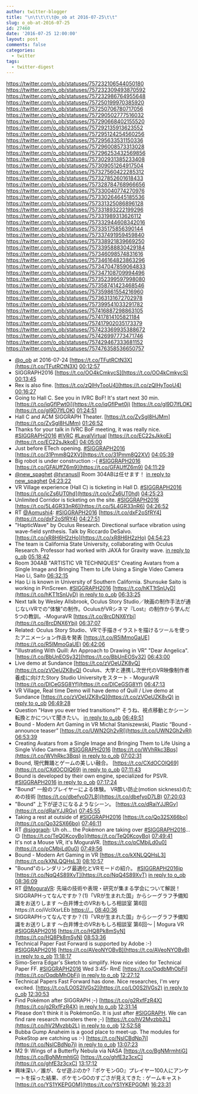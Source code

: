 ```yaml
---
author: twitter-blogger
title: "\n\t\t\t\t@o_ob at 2016-07-25\t\t"
slug: o_ob-at-2016-07-25
id: 27460
date: '2016-07-25 12:00:00'
layout: post
comments: false
categories:
  - twitter
tags:
  - twitter-digest
---
```


https://twitter.com/o_ob/statuses/757232106544050180 https://twitter.com/o_ob/statuses/757232309493870592 https://twitter.com/o_ob/statuses/757232986764955648 https://twitter.com/o_ob/statuses/757250199970385920 https://twitter.com/o_ob/statuses/757250706780717056 https://twitter.com/o_ob/statuses/757290502777516032 https://twitter.com/o_ob/statuses/757290668402155520 https://twitter.com/o_ob/statuses/757292135913623552 https://twitter.com/o_ob/statuses/757295124254560256 https://twitter.com/o_ob/statuses/757295633531150336 https://twitter.com/o_ob/statuses/757296008573313028 https://twitter.com/o_ob/statuses/757296253432569856 https://twitter.com/o_ob/statuses/757302931385233408 https://twitter.com/o_ob/statuses/757309051264917504 https://twitter.com/o_ob/statuses/757327560422285312 https://twitter.com/o_ob/statuses/757327852601618433 https://twitter.com/o_ob/statuses/757328784768966656 https://twitter.com/o_ob/statuses/757330040774270976 https://twitter.com/o_ob/statuses/757330264645185536 https://twitter.com/o_ob/statuses/757331325086896128 https://twitter.com/o_ob/statuses/757331893222199296 https://twitter.com/o_ob/statuses/757331989313626112 https://twitter.com/o_ob/statuses/757332944608342016 https://twitter.com/o_ob/statuses/757335175856390144 https://twitter.com/o_ob/statuses/757337491959459840 https://twitter.com/o_ob/statuses/757338921839669250 https://twitter.com/o_ob/statuses/757339588830429184 https://twitter.com/o_ob/statuses/757346098574831616 https://twitter.com/o_ob/statuses/757346164823863296 https://twitter.com/o_ob/statuses/757347047859064833 https://twitter.com/o_ob/statuses/757347108709994496 https://twitter.com/o_ob/statuses/757352399597998080 https://twitter.com/o_ob/statuses/757358741423468546 https://twitter.com/o_ob/statuses/757359861554216960 https://twitter.com/o_ob/statuses/757363131672702978 https://twitter.com/o_ob/statuses/757399541033291782 https://twitter.com/o_ob/statuses/757416887298863105 https://twitter.com/o_ob/statuses/757417814105821184 https://twitter.com/o_ob/statuses/757417902035173379 https://twitter.com/o_ob/statuses/757423369935388672 https://twitter.com/o_ob/statuses/757426997773471746 https://twitter.com/o_ob/statuses/757429467333681152 https://twitter.com/o_ob/statuses/757476358536650757  

*   [@o_ob](https://twitter.com/o_ob) at 2016-07-24 [https://t.co/TFutRCtN3X](https://t.co/TFutRCtN3X) [00:12:57](https://twitter.com/o_ob/statuses/757232106544050180)
*   SIGGRAPH2016 [https://t.co/OO4kCmkycS](https://t.co/OO4kCmkycS) [00:13:45](https://twitter.com/o_ob/statuses/757232309493870592)
*   Rex is also fine. [https://t.co/zQlHyTooU4](https://t.co/zQlHyTooU4) [00:16:27](https://twitter.com/o_ob/statuses/757232986764955648)
*   Going to Hall C. See you in IVRC BoF! It's start next 30 min. [https://t.co/iqGflPwt0j](https://t.co/iqGflPwt0j) [https://t.co/gl9D7lfLOK](https://t.co/gl9D7lfLOK) [01:24:51](https://twitter.com/o_ob/statuses/757250199970385920)
*   Hall C and ACM SIGGRAPH Theater. [https://t.co/ZvSgI8HJMm](https://t.co/ZvSgI8HJMm) [01:26:52](https://twitter.com/o_ob/statuses/757250706780717056)
*   Thanks for your talk in IVRC BoF meeting, it was really nice. [#SIGGRAPH2016](https://twitter.com/search?q=%23SIGGRAPH2016&src=hash) [#IVRC](https://twitter.com/search?q=%23IVRC&src=hash) [#LavalVirtual](https://twitter.com/search?q=%23LavalVirtual&src=hash) [https://t.co/EC22sJkkoE](https://t.co/EC22sJkkoE) [04:05:00](https://twitter.com/o_ob/statuses/757290502777516032)
*   Just before ETech opening. [#SIGGRAPH2016](https://twitter.com/search?q=%23SIGGRAPH2016&src=hash) [https://t.co/31Pmm8Q2XV](https://t.co/31Pmm8Q2XV) [04:05:39](https://twitter.com/o_ob/statuses/757290668402155520)
*   Big robot is under construction :-( [#SIGGRAPH2016](https://twitter.com/search?q=%23SIGGRAPH2016&src=hash) [https://t.co/GFAUffZ6m9](https://t.co/GFAUffZ6m9) [04:11:29](https://twitter.com/o_ob/statuses/757292135913623552)
*   [@new_spaghet](https://twitter.com/new_spaghet) [@tyranusII](https://twitter.com/tyranusII) Room 304ABは任せます！ [in reply to new_spaghet](https://twitter.com/new_spaghet/statuses/757082595670667264) [04:23:22](https://twitter.com/o_ob/statuses/757295124254560256)
*   VR Village experience (Hall C) is ticketing in Hall D. [#SIGGRAPH2016](https://twitter.com/search?q=%23SIGGRAPH2016&src=hash) [https://t.co/icZs6UT0hd](https://t.co/icZs6UT0hd) [04:25:23](https://twitter.com/o_ob/statuses/757295633531150336)
*   Unlimited Corridor is ticketing on the site. [#SIGGRAPH2016](https://twitter.com/search?q=%23SIGGRAPH2016&src=hash) [https://t.co/5L4GR33nR6](https://t.co/5L4GR33nR6) [04:26:52](https://twitter.com/o_ob/statuses/757296008573313028)
*   RT [@Aomushi4](https://twitter.com/Aomushi4): [#SIGGRAPH2016](https://twitter.com/search?q=%23SIGGRAPH2016&src=hash) [https://t.co/dxF2oSfRY4](https://t.co/dxF2oSfRY4) [04:27:51](https://twitter.com/o_ob/statuses/757296253432569856)
*   "HapticWave" by Oculus Research. Directional surface vibration using wave-field synthesis. Talk by Riccardo DeSalvo. [https://t.co/xR8H6H2zHo](https://t.co/xR8H6H2zHo) [04:54:23](https://twitter.com/o_ob/statuses/757302931385233408)
*   The team is California State University, collaborating with Oculus Research. Professor had worked with JAXA for Gravity wave. [in reply to o_ob](https://twitter.com/o_ob/statuses/757302931385233408) [05:18:42](https://twitter.com/o_ob/statuses/757309051264917504)
*   Room 304AB "ARTISTIC VR TECHNIQUES" Creating Avatars from a Single Image and Bringing Them to Life Using a Single Video Camera Hao Li, Saito [06:32:15](https://twitter.com/o_ob/statuses/757327560422285312)
*   Hao Li is known in University of Southern California. Shunsuke Saito is working in PinScreen. [#SIGGRAPH2016](https://twitter.com/search?q=%23SIGGRAPH2016&src=hash) [https://t.co/hKT1tSnUyD](https://t.co/hKT1tSnUyD) [in reply to o_ob](https://twitter.com/o_ob/statuses/757327560422285312) [06:33:25](https://twitter.com/o_ob/statuses/757327852601618433)
*   Next talk by Wesley Allsbrook, Oculus Story Studio／映画の制作手法が通じないVRでの”体験”の制作。OculusがVRシネマ『Lost』の制作から学んだ5つの教訓。-MoguraVR [https://t.co/8rcDNX6Ybj](https://t.co/8rcDNX6Ybj) [06:37:07](https://twitter.com/o_ob/statuses/757328784768966656)
*   Related: Oculus Story Studio、VRで手描きイラストを描けるツールを使ったアニメーション作品を発表 [https://t.co/R5lMmoGaUE](https://t.co/R5lMmoGaUE) [06:42:06](https://twitter.com/o_ob/statuses/757330040774270976)
*   "Illustrating With Quill: An Approach to Drawing in VR" "Dear Angelica". [https://t.co/BbUnEOSy32](https://t.co/BbUnEOSy32) [06:43:00](https://twitter.com/o_ob/statuses/757330264645185536)
*   Live demo at Sundance [https://t.co/zVOeUZK8vQ](https://t.co/zVOeUZK8vQ) Oculus、大学と連携し次世代のVR映像制作者養成に向けたStory Studio Universityをスタート - MoguraVR [https://t.co/DlCeGSG8Yf](https://t.co/DlCeGSG8Yf) [06:47:13](https://twitter.com/o_ob/statuses/757331325086896128)
*   VR Village, Real time Demo will have demo of Quill / Live demo at Sundance [https://t.co/zVOeUZK8vQ](https://t.co/zVOeUZK8vQ) [in reply to o_ob](https://twitter.com/o_ob/statuses/757331325086896128) [06:49:28](https://twitter.com/o_ob/statuses/757331893222199296)
*   Question "Have you ever tried transitions?" そうね、視点移動とかシーン転換とかについて聞きたい。 [in reply to o_ob](https://twitter.com/o_ob/statuses/757330264645185536) [06:49:51](https://twitter.com/o_ob/statuses/757331989313626112)
*   Bound - Modern Art Gaming in VR Michal Staniszewski, Plastic “Bound - announce teaser” [https://t.co/UWN2Gh2vRl](https://t.co/UWN2Gh2vRl) [06:53:39](https://twitter.com/o_ob/statuses/757332944608342016)
*   Creating Avatars from a Single Image and Bringing Them to Life Using a Single Video Camera. [#SIGGRAPH2016](https://twitter.com/search?q=%23SIGGRAPH2016&src=hash) [https://t.co/WVhRkc3Bqs](https://t.co/WVhRkc3Bqs) [in reply to o_ob](https://twitter.com/o_ob/statuses/757327560422285312) [07:02:31](https://twitter.com/o_ob/statuses/757335175856390144)
*   Bound, 現代舞踊とゲームの美しい融合。 [https://t.co/CXdOCOlQ69](https://t.co/CXdOCOlQ69) [in reply to o_ob](https://twitter.com/o_ob/statuses/757332944608342016) [07:11:43](https://twitter.com/o_ob/statuses/757337491959459840)
*   Bound is developed by their own engine, specialized for PSVR. [#SIGGRAPH2016](https://twitter.com/search?q=%23SIGGRAPH2016&src=hash) [in reply to o_ob](https://twitter.com/o_ob/statuses/757337491959459840) [07:17:24](https://twitter.com/o_ob/statuses/757338921839669250)
*   "Bound" 一般のプレイヤーによる体験。 VR酔い防止(motion sickness)のための技術 [https://t.co/dbefyoD7LB](https://t.co/dbefyoD7LB) [07:20:03](https://twitter.com/o_ob/statuses/757339588830429184)
*   "Bound" 上下が逆さになるようなシーン。 [https://t.co/dRaiYJJRGv](https://t.co/dRaiYJJRGv) [07:45:55](https://twitter.com/o_ob/statuses/757346098574831616)
*   Taking a rest at outside of [#SIGGRAPH2016](https://twitter.com/search?q=%23SIGGRAPH2016&src=hash) [https://t.co/Qo32SX66bo](https://t.co/Qo32SX66bo) [07:46:11](https://twitter.com/o_ob/statuses/757346164823863296)
*   RT [@siggraph](https://twitter.com/siggraph): Uh oh... the Pokémon are taking over [#SIGGRAPH2016](https://twitter.com/search?q=%23SIGGRAPH2016&src=hash)... 😉 [https://t.co/TeQ0KcoyBo](https://t.co/TeQ0KcoyBo) [07:49:41](https://twitter.com/o_ob/statuses/757347047859064833)
*   It's not a Mouse VR, it's MoguraVR. [https://t.co/pCMbjLd0u0](https://t.co/pCMbjLd0u0) [07:49:56](https://twitter.com/o_ob/statuses/757347108709994496)
*   Bound - Modern Art Gaming in VR [https://t.co/kXNLQQHsL3](https://t.co/kXNLQQHsL3) [08:10:57](https://twitter.com/o_ob/statuses/757352399597998080)
*   "Bound"のレンダリング最適化とVRモードの紹介。 [#SIGGRAPH2016jp](https://twitter.com/search?q=%23SIGGRAPH2016jp&src=hash) [https://t.co/NqQ4S89XvT](https://t.co/NqQ4S89XvT) [in reply to o_ob](https://twitter.com/o_ob/statuses/757332944608342016) [08:36:09](https://twitter.com/o_ob/statuses/757358741423468546)
*   RT [@MoguraVR](https://twitter.com/MoguraVR): 先端の技術や表現・研究が集まる学会について解説！ SIGGRAPHってなんですか？(1)「VRが生まれた国」からシーグラフ予備知識をお送りします ～白井博士のVRおもしろ相談室 第6回https://t.co/iVcIXsrLEb [https://…](https://…) [08:40:36](https://twitter.com/o_ob/statuses/757359861554216960)
*   SIGGRAPHってなんですか？(1)「VRが生まれた国」からシーグラフ予備知識をお送りします ～白井博士のVRおもしろ相談室 第6回～ | Mogura VR [#SIGGRAPH2016](https://twitter.com/search?q=%23SIGGRAPH2016&src=hash) [https://t.co/HQ8Pk8mSyN](https://t.co/HQ8Pk8mSyN) [08:53:36](https://twitter.com/o_ob/statuses/757363131672702978)
*   Technical Paper Fast Forward is supported by Adobe :-) [#SIGGRAPH2016](https://twitter.com/search?q=%23SIGGRAPH2016&src=hash) [https://t.co/AVeoNYOBvB](https://t.co/AVeoNYOBvB) [in reply to o_ob](https://twitter.com/o_ob/statuses/757346164823863296) [11:18:17](https://twitter.com/o_ob/statuses/757399541033291782)
*   Simo-Serra Edgar's Sketch to simplify. How nice video for Technical Paper FF. [#SIGGRAPH2016](https://twitter.com/search?q=%23SIGGRAPH2016&src=hash) Wed 3:45- RmE [https://t.co/OqdbMhObFj](https://t.co/OqdbMhObFj) [in reply to o_ob](https://twitter.com/o_ob/statuses/757399541033291782) [12:27:12](https://twitter.com/o_ob/statuses/757416887298863105)
*   Technical Papers Fast Forward has done. Nice researches, I'm very excited. [https://t.co/LO0S2IVGs2](https://t.co/LO0S2IVGs2) [in reply to o_ob](https://twitter.com/o_ob/statuses/757399541033291782) [12:30:53](https://twitter.com/o_ob/statuses/757417814105821184)
*   Find Pokémon after SIGGRAPH ;-) [https://t.co/g2RxfFzR4X](https://t.co/g2RxfFzR4X) [in reply to o_ob](https://twitter.com/o_ob/statuses/757399541033291782) [12:31:14](https://twitter.com/o_ob/statuses/757417902035173379)
*   Please don't think it is PokémonGo. It is just after [#SIGGRAPH](https://twitter.com/search?q=%23SIGGRAPH&src=hash). We can find rare research monsters there ;-) [https://t.co/hV2Mvzbb2L](https://t.co/hV2Mvzbb2L) [in reply to o_ob](https://twitter.com/o_ob/statuses/757417902035173379) [12:52:58](https://twitter.com/o_ob/statuses/757423369935388672)
*   Bubba Gump Anaheim is a good place to meet-up. The modules for PokeStop are catching us :-) [https://t.co/NsICBdNp7j](https://t.co/NsICBdNp7j) [in reply to o_ob](https://twitter.com/o_ob/statuses/757423369935388672) [13:07:23](https://twitter.com/o_ob/statuses/757426997773471746)
*   M2 9: Wings of a Butterfly Nebula via NASA [https://t.co/BgNMrmhtiG](https://t.co/BgNMrmhtiG) [https://t.co/ghfE3z3cxC](https://t.co/ghfE3z3cxC) [13:17:12](https://twitter.com/o_ob/statuses/757429467333681152)
*   興味深い／誰が、なぜ遊ぶのか?『ポケモンGO』プレイヤー100人にアンケートを採った結果、ポケモンGOのすごさが見えてきた : ゲームキャスト [https://t.co/YS1YKEPGOM](https://t.co/YS1YKEPGOM) [16:23:31](https://twitter.com/o_ob/statuses/757476358536650757)